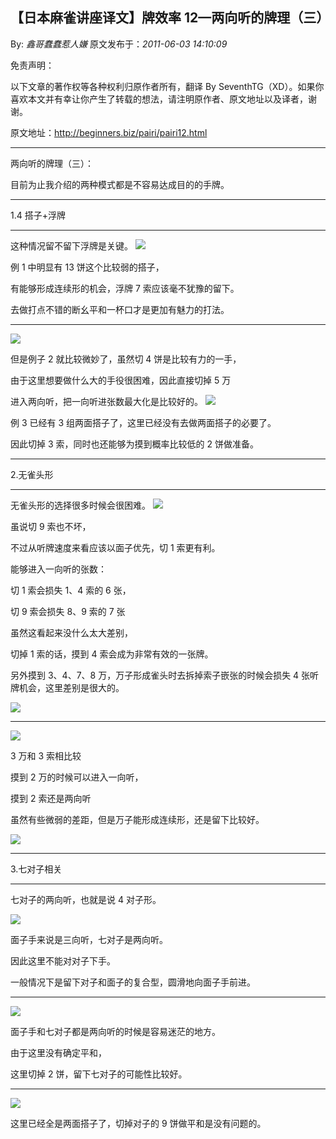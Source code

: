 ## 【日本麻雀讲座译文】牌效率 12—两向听的牌理（三）

By: _鑫哥蠢蠢惹人嫌_ 原文发布于：_2011-06-03 14:10:09_

免责声明：

以下文章的著作权等各种权利归原作者所有，翻译 By
SeventhTG（XD）。如果你喜欢本文并有幸让你产生了转载的想法，请注明原作者、原文地址以及译者，谢谢。

原文地址：http://beginners.biz/pairi/pairi12.html

---

两向听的牌理（三）：

目前为止我介绍的两种模式都是不容易达成目的的手牌。

---

1.4 搭子+浮牌

---

这种情况留不留下浮牌是关键。
![](http://s9.sinaimg.cn/middle/7f78b76fx76e0e1db3a48&690)

例 1 中明显有 13 饼这个比较弱的搭子，

有能够形成连续形的机会，浮牌 7 索应该毫不犹豫的留下。

去做打点不错的断幺平和一杯口才是更加有魅力的打法。

---

![](http://s13.sinaimg.cn/middle/7f78b76fxa4c8e1a7c2ec&690)

但是例子 2 就比较微妙了，虽然切 4 饼是比较有力的一手，

由于这里想要做什么大的手役很困难，因此直接切掉 5 万

进入两向听，把一向听进张数最大化是比较好的。
![](http://s2.sinaimg.cn/middle/7f78b76fxa4c8eeff66d1&690)

例 3 已经有 3 组两面搭子了，这里已经没有去做两面搭子的必要了。

因此切掉 3 索，同时也还能够为摸到概率比较低的 2 饼做准备。

---

2.无雀头形

---

无雀头形的选择很多时候会很困难。
![](http://s8.sinaimg.cn/middle/7f78b76fxa4c9234551b7&690)

虽说切 9 索也不坏，

不过从听牌速度来看应该以面子优先，切 1 索更有利。

能够进入一向听的张数：

切 1 索会损失 1、4 索的 6 张，

切 9 索会损失 8、9 索的 7 张

虽然这看起来没什么太大差别，

切掉 1 索的话，摸到 4 索会成为非常有效的一张牌。

另外摸到 3、4、7、8 万，万子形成雀头时去拆掉索子嵌张的时候会损失 4 张听牌机会，这里差别是很大的。

![](http://s10.sinaimg.cn/middle/7f78b76fxa4c9500c0e09&690)

---

![](http://s16.sinaimg.cn/middle/7f78b76fxa4c955d93edf&690)

3 万和 3 索相比较

摸到 2 万的时候可以进入一向听，

摸到 2 索还是两向听

虽然有些微弱的差距，但是万子能形成连续形，还是留下比较好。

![](http://s1.sinaimg.cn/middle/7f78b76fxa4c95cd121e0&690)

---

3.七对子相关

---

七对子的两向听，也就是说 4 对子形。

![](http://s16.sinaimg.cn/middle/7f78b76fxa4c96d71907f&690)

面子手来说是三向听，七对子是两向听。

因此这里不能对对子下手。

一般情况下是留下对子和面子的复合型，圆滑地向面子手前进。

---

![](http://s11.sinaimg.cn/middle/7f78b76fxa4c9762b999a&690)

面子手和七对子都是两向听的时候是容易迷茫的地方。

由于这里没有确定平和，

这里切掉 2 饼，留下七对子的可能性比较好。

---

![](http://s9.sinaimg.cn/middle/7f78b76fxa4c97bf628d8&690)

这里已经全是两面搭子了，切掉对子的 9 饼做平和是没有问题的。
